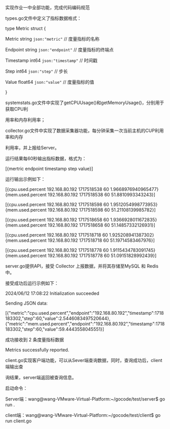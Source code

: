 实现作业一中全部功能，完成代码编码规范

types.go文件中定义了指标数据格式：

type Metric struct {

Metric    string  `json:"metric"`    // 度量指标的名称

Endpoint  string  `json:"endpoint"`  // 度量指标的终端点

Timestamp int64   `json:"timestamp"` // 时间戳

Step      int64   `json:"step"`      // 步长

Value     float64 `json:"value"`     // 度量指标的值

}

systemstats.go文件中实现了getCPUUsage()和getMemoryUsage()，分别用于获取CPU利

用率和内存利用率；

collector.go文件中实现了数据采集器功能，每分钟采集一次当前主机的CUP利用率和内存

利用率，并上报给Server。

运行结果每60秒输出指标数据，格式为：

[{mertric endpoint timestamp step value}]

运行输出示例如下：

[{cpu.used.percent 192.168.80.192 1717518538 60 1.9668976940965477} {mem.used.percent 192.168.80.192 1717518538 60 51.8810993343243}]

[{cpu.used.percent 192.168.80.192 1717518598 60 1.9512054998773953} {mem.used.percent 192.168.80.192 1717518598 60 51.21108139985782}]

[{cpu.used.percent 192.168.80.192 1717518658 60 1.9366928011672835} {mem.used.percent 192.168.80.192 1717518658 60 51.14857332126931}]

[{cpu.used.percent 192.168.80.192 1717518718 60 1.925208941387302} {mem.used.percent 192.168.80.192 1717518718 60 51.19714583467976}]

[{cpu.used.percent 192.168.80.192 1717518778 60 1.9115434783091745} {mem.used.percent 192.168.80.192 1717518778 60 51.09151828992439}]

server.go提供API，接受 Collector 上报数据，并将其存储至MySQL 和 Redis 中。

接受成功后运行示例如下：

2024/06/12 17:08:22 Initialization succeeded

Sending JSON data: 

[{"metric":"cpu.used.percent","endpoint":"192.168.80.192","timestamp":1718183302,"step":60,"value":2.5446083497520644},{"metric":"mem.used.percent","endpoint":"192.168.80.192","timestamp":1718183302,"step":60,"value":59.4443558045551}]

成功接收到 2 条度量指标数据

Metrics successfully reported.

client.go实现客户端功能，可以从Sever端查询数据，同时，查询成功后，client端输出查

询结果，server端返回被查询信息。

启动命令：

Server端：wang@wang-VMware-Virtual-Platform:~/gocode/test/server$ go run .

client端：wang@wang-VMware-Virtual-Platform:~/gocode/test/client$ go run client.go
